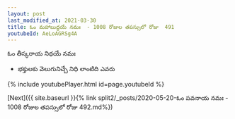 ```yaml
---
layout: post
last_modified_at: 2021-03-30
title: ఓం మహాబుద్ధయే నమః  - 1008 రోజుల తపస్సులో రోజు  491
youtubeId: AeLoAGRSg4A
---
```

 
 
 ఓం తీస్కరాయ నిధయే నమః  
 
 -  భక్తులకు వెలుగునిచ్చే నిధి లాంటిది ఎవరు 
 
  
 
  
 
 
 
 
 
 


{% include youtubePlayer.html id=page.youtubeId %}
 
[Next]({{ site.baseurl }}{% link  split2/_posts/2020-05-20-ఓం పవనాయ నమః  - 1008 రోజుల తపస్సులో రోజు  492.md%})
 
